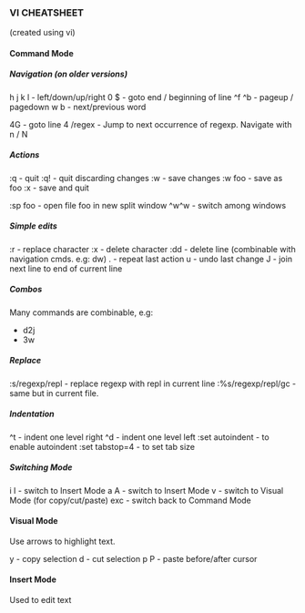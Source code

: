 ### VI CHEATSHEET
(created using vi)

#### Command Mode

##### Navigation (on older versions)
h j k l - left/down/up/right
0 $ - goto end / beginning of line
^f ^b - pageup / pagedown
w b - next/previous word

4G - goto line 4
/regex - Jump to next occurrence of regexp. Navigate with n / N

##### Actions
:q - quit
:q! - quit discarding changes
:w - save changes
:w foo - save as foo
:x - save and quit

:sp foo - open file foo in new split window
^w^w - switch among windows

##### Simple edits

:r - replace character
:x - delete character
:dd - delete line (combinable with navigation cmds. e.g: dw)
. - repeat last action
u - undo last change
J - join next line to end of current line

##### Combos

Many commands are combinable, e.g:
- d2j
- 3w

##### Replace
:s/regexp/repl - replace regexp with repl in current line
:%s/regexp/repl/gc - same but in current file.

##### Indentation
^t - indent one level right
^d - indent one level left
:set autoindent - to enable autoindent
:set tabstop=4 - to set tab size

##### Switching Mode
i I - switch to Insert Mode
a A - switch to Insert Mode
v - switch to Visual Mode (for copy/cut/paste)
exc - switch back to Command Mode

#### Visual Mode

Use arrows to highlight text.

y - copy selection
d - cut selection
p P - paste before/after cursor

#### Insert Mode

Used to edit text
